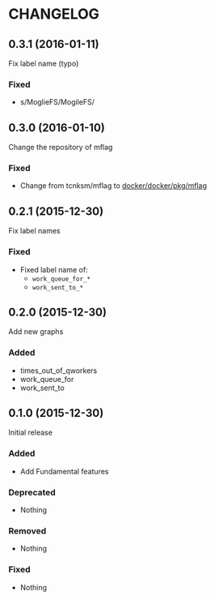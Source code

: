 CHANGELOG
===

0.3.1 (2016-01-11)
---

Fix label name (typo)

### Fixed

- s/MoglieFS/MogileFS/

0.3.0 (2016-01-10)
---

Change the repository of mflag

### Fixed

- Change from tcnksm/mflag to [docker/docker/pkg/mflag](https://github.com/docker/docker/tree/master/pkg/mflag)

0.2.1 (2015-12-30)
---

Fix label names

### Fixed

- Fixed label name of:
  - `work_queue_for_*`
  - `work_sent_to_*`

0.2.0 (2015-12-30)
---

Add new graphs

### Added

- times\_out\_of\_qworkers
- work\_queue\_for
- work\_sent\_to

0.1.0 (2015-12-30)
---

Initial release

### Added

- Add Fundamental features

### Deprecated

- Nothing

### Removed

- Nothing

### Fixed

- Nothing
